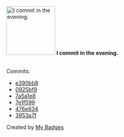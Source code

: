 <img src="https://my-badges.github.io/my-badges/evening-commits.png" alt="I commit in the evening." title="I commit in the evening." width="128">
<strong>I commit in the evening.</strong>
<br><br>

Commits:

- <a href="https://github.com/ksysoev/help-my-pet/commit/e390bb85c8cec3b477038ead97422dfa1d263d98">e390bb8</a>
- <a href="https://github.com/ksysoev/help-my-pet/commit/0925bf90f6e88e6a1111b943b619604b92dc6d67">0925bf9</a>
- <a href="https://github.com/ksysoev/help-my-pet/commit/7a5a1e875055703314451db7ff435ad174c2ca71">7a5a1e8</a>
- <a href="https://github.com/ksysoev/help-my-pet/commit/7e1f5996a7c8484eecdc760284e3ff42cda872f6">7e1f599</a>
- <a href="https://github.com/ksysoev/help-my-pet/commit/476e834f6d2697edaba3c26da2a8d30d9ade5e7e">476e834</a>
- <a href="https://github.com/ksysoev/help-my-pet/commit/3953a7f50ed7e40a895996454a00f7f631e58530">3953a7f</a>


Created by <a href="https://github.com/my-badges/my-badges">My Badges</a>